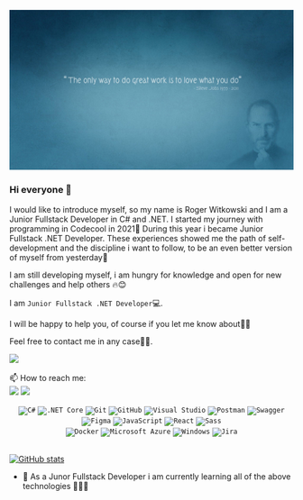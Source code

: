 ![RogerWitkowski_header](https://raw.githubusercontent.com/RogerWitkowski/RogerWitkowski/main/2481809.jpg)
### Hi everyone 👋

I would like to introduce myself, so my name is Roger Witkowski and I am a Junior Fullstack Developer in C# and .NET. 
I started my journey with programming in Codecool in 2021🙂 During this year i became Junior Fullstack .NET Developer.
These experiences showed me the path of self-development and the discipline i want to follow, to be an even better version 
of myself from yesterday🙂


I am still developing myself, i am hungry for knowledge and open for new challenges and help others 🔥😊
 

 
I am `Junior Fullstack .NET Developer`💻.

I will be happy to help you, of course if you let me know about🤙🙂

Feel free to contact me in any case🤙🙂.


[![](https://komarev.com/ghpvc/?username=RogerWitkowski&color=000000)](https://github.com/RogerWitkowski?tab=repositories)
<br/>


 📫 How to reach me:
 <br/>
 [<img src="https://img.shields.io/badge/LinkedIn-0077B5?style=for-the-badge&logo=linkedin&logoColor=white">](https://www.linkedin.com/in/roger-witkowski-8122a224a/)
 [<img src="https://img.shields.io/badge/Gmail-D14836?style=for-the-badge&logo=gmail&logoColor=white">](mailto:witkowski.roger@gmail.com)


<div align="center">
	<code><img height="50" src="https://user-images.githubusercontent.com/25181517/121405384-444d7300-c95d-11eb-959f-913020d3bf90.png" alt="C#" title="C#" /></code>
	<code><img height="50" src="https://user-images.githubusercontent.com/25181517/121405754-b4f48f80-c95d-11eb-8893-fc325bde617f.png" alt=".NET Core" title=".NET Core" /></code>	
	<code><img height="50" src="https://user-images.githubusercontent.com/25181517/117364277-fc4eb280-aebd-11eb-8769-a3583c6a2037.png" alt="Git" title="Git" /></code>
	<code><img height="50" src="https://user-images.githubusercontent.com/25181517/117364276-fc4eb280-aebd-11eb-92ba-8a6ef74b7313.png" alt="GitHub" title="GitHub" /></code>
	<code><img height="50" src="https://user-images.githubusercontent.com/25181517/182618272-390ab138-7b29-44a0-85a2-62633957d815.png" alt="Visual Studio" title="Visual Studio" /></code>
	<code><img height="50" src="https://user-images.githubusercontent.com/25181517/182618508-1b12183b-5398-48d2-92e7-ff0969a22624.png" alt="Postman" title="Postman" /></code>
	<code><img height="50" src="https://user-images.githubusercontent.com/25181517/186711335-a3729606-5a78-4496-9a36-06efcc74f800.png" alt="Swagger" title="Swagger" /></code><br/>
	<code><img height="50" src="https://user-images.githubusercontent.com/25181517/189715289-df3ee512-6eca-463f-a0f4-c10d94a06b2f.png" alt="Figma" title="Figma" /></code>
	<code><img height="50" src="https://user-images.githubusercontent.com/25181517/117447155-6a868a00-af3d-11eb-9cfe-245df15c9f3f.png" alt="JavaScript" title="JavaScript" /></code>
	<code><img height="50" src="https://user-images.githubusercontent.com/25181517/183897015-94a058a6-b86e-4e42-a37f-bf92061753e5.png" alt="React" title="React" /></code>
	<code><img height="50" src="https://user-images.githubusercontent.com/25181517/183577242-5081ea3b-7a3c-419b-9b81-014bf32e2e69.png" alt="Sass" title="Sass" /></code>	<br/>
	<code><img height="50" src="https://user-images.githubusercontent.com/25181517/117207330-263ba280-adf4-11eb-9b97-0ac5b40bc3be.png" alt="Docker" title="Docker" /></code>
	<code><img height="50" src="https://user-images.githubusercontent.com/25181517/183911544-95ad6ba7-09bf-4040-ac44-0adafedb9616.png" alt="Microsoft Azure" title="Microsoft Azure" /></code>
	<code><img height="50" src="https://user-images.githubusercontent.com/25181517/186884150-05e9ff6d-340e-4802-9533-2c3f02363ee3.png" alt="Windows" title="Windows" /></code>
	<code><img height="50" src="https://user-images.githubusercontent.com/25181517/183912952-83784e94-629d-4c34-a961-ae2ae795b662.png" alt="Jira" title="Jira" /></code>
</div>
<br/>

[![GitHub stats](https://github-readme-stats.vercel.app/api?username=RogerWitkowski&show_icons=true&theme=great-gatsby)](https://github.com/RogerWitkowski?tab=repositories)


- 🌱 As a Junor Fullstack Developer i am currently learning all of the above technologies 💪💪💪
<!--
**RogerWitkowski/RogerWitkowski** is a ✨ _special_ ✨ repository because its `README.md` (this file) appears on your GitHub profile.

Here are some ideas to get you started:

- 🔭 I’m currently working on ...
- 🌱 I’m currently learning ...
- 👯 I’m looking to collaborate on ...
- 🤔 I’m looking for help with ...
- 💬 Ask me about ...
- 📫 How to reach me: ...
- 😄 Pronouns: ...
- ⚡ Fun fact: ...
-->
